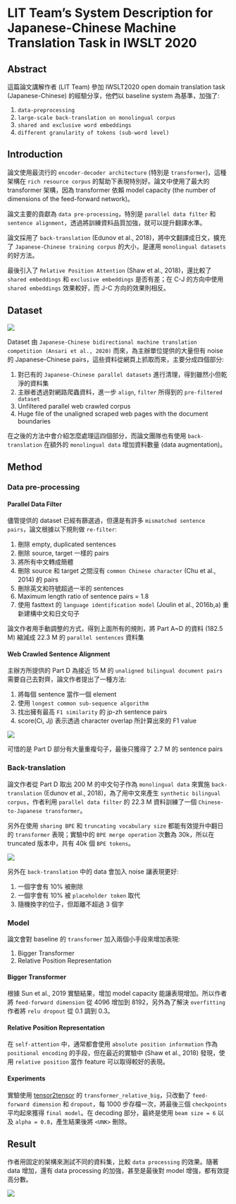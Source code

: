 # LIT Team’s System Description for Japanese-Chinese Machine Translation Task in IWSLT 2020

## Abstract

這篇論文講解作者 (LIT Team) 參加 IWSLT2020 open domain translation task (Japanese-Chinese) 的經驗分享，他們以 baseline system 為基準，加強了:

1. `data-preprocessing`
2. `large-scale back-translation on monolingual corpus`
3. `shared and exclusive word embeddings`
4. `different granularity of tokens (sub-word level)`

## Introduction

論文使用最流行的 `encoder-decoder architecture` (特別是 `transformer`)，這種架構在 `rich resource corpus` 的幫助下表現特別好。論文中使用了最大的 transformer 架構，因為 transformer 依賴 model capacity (the number of dimensions of the feed-forward network)。

論文主要的貢獻為 `data pre-processing`，特別是 `parallel data filter` 和 `sentence alignment`，透過將訓練資料品質加強，就可以提升翻譯水準。

論文採用了 `back-translation` (Edunov et al., 2018)，將中文翻譯成日文，擴充了 `Japanese-Chinese training corpus` 的大小，是運用 `monolingual datasets` 的好方法。

最後引入了 `Relative Position Attention` (Shaw et al., 2018)，還比較了 `shared embeddings` 和 `exclusive embeddings` 是否有差；在 C-J 的方向中使用 `shared embeddings` 效果較好，而 J-C 方向的效果則相反。

## Dataset

![](../assets/anseri_dataset.png)

Dataset 由 `Japanese-Chinese bidirectional machine translation competition (Ansari et al., 2020)` 而來，為主辦單位提供的大量但有 noise 的 Japanese-Chinese pairs，這些資料從網頁上抓取而來，主要分成四個部分:

1. 對已有的 `Japanese-Chinese parallel datasets` 進行清理，得到雖然小但乾淨的資料集
2. 主辦者透過對網路爬蟲資料，進一步 `align`, `filter` 所得到的 `pre-filtered dataset`
3. Unfiltered parallel web crawled corpus
4. Huge file of the unaligned scraped web pages with the document boundaries

在之後的方法中會介紹怎麼處理這四個部分，而論文團隊也有使用 `back-translation` 在額外的 `monolingual data` 增加資料數量 (data augmentation)。

## Method

### Data pre-processing

#### Parallel Data Filter

儘管提供的 dataset 已經有篩選過，但還是有許多 `mismatched sentence pairs`，論文根據以下規則做 `re-filter`:

1. 刪除 empty, duplicated sentences
2. 刪除 source, target 一樣的 pairs
3. 將所有中文轉成簡體
4. 刪除 source 和 target 之間沒有 `common Chinese character` (Chu et al., 2014) 的 pairs
5. 刪除英文和符號超過一半的 sentences
6. Maximum length ratio of sentence pairs = 1.8
7. 使用 fasttext 的 `language identification model` (Joulin et al., 2016b,a) 重新建構中文和日文句子

論文作者用手動調整的方式，得到上面所有的規則，將 Part A~D 的資料 (182.5 M) 縮減成 22.3 M 的 `parallel sentences`  資料集

#### Web Crawled Sentence Alignment

主辦方所提供的 Part D 為接近 15 M 的 `unaligned bilingual document pairs` 需要自己去對齊，論文作者提出了一種方法:

1. 將每個 sentence 當作一個 element
2. 使用 `longest common sub-sequence algorithm`
3. 找出擁有最高 `F1 similarity` 的 jp-zh sentence pairs
4. score(Ci, Jj) 表示透過 character overlap 所計算出來的 F1 value

![](../assets/f1_similarity_sentence_pairs.png)

可惜的是 Part D 部分有大量重複句子，最後只獲得了 2.7 M 的 sentence pairs

### Back-translation

論文作者從 Part D 取出 200 M 的中文句子作為 `monolingual data` 來實施 `back-translation` (Edunov et al., 2018)，為了用中文來產生 `synthetic bilingual corpus`，作者利用 `parallel data filter` 的 22.3 M 資料訓練了一個 `Chinese-to-Japanese transformer`。

另外在使用 `sharing BPE` 和 `truncating vocabulary size` 都能有效提升中翻日的 `transformer` 表現；實驗中的 `BPE merge operation` 次數為 30k，所以在 truncated 版本中，共有 40k 個 `BPE tokens`。

![](../assets/chinese_to_japanese_strategy.png)

另外在 `back-translation` 中的 data 會加入 noise 讓表現更好:

1. 一個字會有 10% 被刪除
2. 一個字會有 10% 被 `placeholder token` 取代
3. 隨機換字的位子，但距離不超過 3 個字

### Model

論文會對 baseline 的 `transformer` 加入兩個小手段來增加表現:

1. Bigger Transformer
2. Relative Position Representation

#### Bigger Transformer

根據 Sun et al., 2019 實驗結果，增加 model capacity 能讓表現增加。所以作者將 `feed-forward dimension` 從 4096 增加到 8192，另外為了解決 `overfitting` 作者將 `relu dropout` 從 0.1 調到 0.3。 

#### Relative Position Representation

在 `self-attention` 中，通常都會使用 `absolute position information` 作為 `positional encoding` 的手段，但在最近的實驗中 (Shaw et al., 2018) 發現，使用 `relative position` 當作 feature 可以取得較好的表現。

#### Experiments

實驗使用 [tensor2tensor](https://github.com/tensorflow/tensor2tensor) 的 `transformer_relative_big`，只改動了 `feed-forward dimension` 和 `dropout`，每 1000 步存檔一次，將最後三個 `checkpoints` 平均起來獲得 `final model`。在 decoding 部分，最終是使用 `beam size = 6` 以及 `alpha = 0.8`，產生結果後將 `<UNK>` 刪除。

## Result

作者用固定的架構來測試不同的資料集，比較 `data processing` 的效果。隨著 data 增加，還有 data processing 的加強，甚至是最後對 model 增強，都有效提高分數。

![](../assets/data_processing_results.png)
